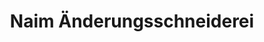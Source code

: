 ---
title: "Naim Änderungsschneiderei"
url: /schriesheim/naim-aenderungsschneiderei/
shop: Schneiderei
---